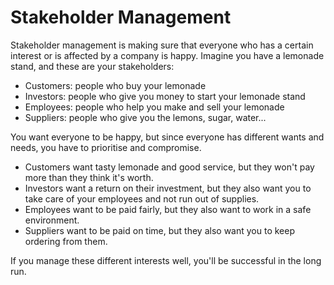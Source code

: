 # Stakeholder Management

Stakeholder management is making sure that everyone who has a certain interest or is affected by a company is happy. Imagine you have a lemonade stand, and these are your stakeholders:

- Customers: people who buy your lemonade 
- Investors: people who give you money to start your lemonade stand 
- Employees: people who help you make and sell your lemonade
- Suppliers: people who give you the lemons, sugar, water...

You want everyone to be happy, but since everyone has different wants and needs, you have to prioritise and compromise. 

- Customers want tasty lemonade and good service, but they won't pay more than they think it's worth. 
- Investors want a return on their investment, but they also want you to take care of your employees and not run out of supplies. 
- Employees want to be paid fairly, but they also want to work in a safe environment. 
- Suppliers want to be paid on time, but they also want you to keep ordering from them.

If you manage these different interests well, you'll be successful in the long run.
